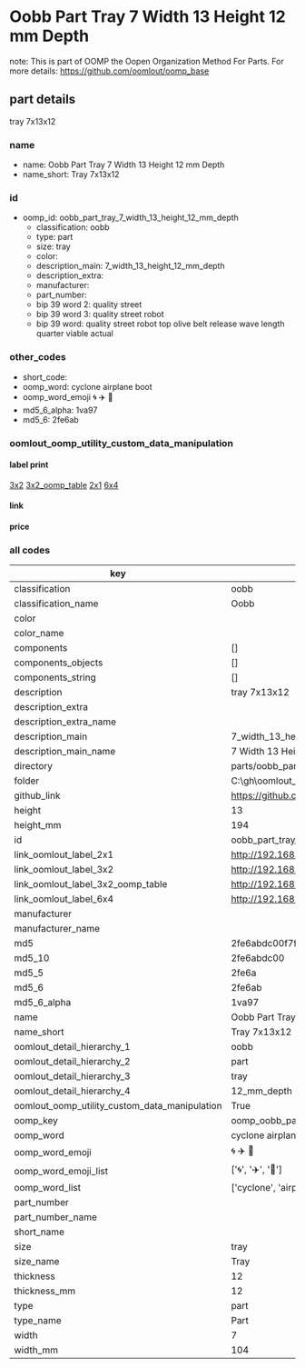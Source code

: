 # Oobb Part Tray 7 Width 13 Height 12 mm Depth  

note: This is part of OOMP the Oopen Organization Method For Parts. For more details: https://github.com/oomlout/oomp_base

##  part details
  



tray 7x13x12



### name
* name: Oobb Part Tray 7 Width 13 Height 12 mm Depth
* name_short: Tray 7x13x12 
### id
* oomp_id: oobb_part_tray_7_width_13_height_12_mm_depth
  * classification: oobb
  * type: part
  * size: tray
  * color: 
  * description_main: 7_width_13_height_12_mm_depth
  * description_extra: 
  * manufacturer: 
  * part_number: 
  * bip 39 word 2: quality street
  * bip 39 word 3: quality street robot
  * bip 39 word: quality street robot top olive belt release wave length quarter viable actual

### other_codes
* short_code: 
* oomp_word: cyclone airplane boot
* oomp_word_emoji :cyclone: :airplane: :boot:
* md5_6_alpha: 1va97
* md5_6: 2fe6ab






### oomlout_oomp_utility_custom_data_manipulation
#### label print
[3x2](http://192.168.1.245:1112/?label=oomp%201va97)
[3x2_oomp_table](http://192.168.1.108:1112/?label=oomp%201va97)
[2x1](http://192.168.1.242:1112/?label=oomp%201va97)
[6x4](http://192.168.1.55:1112/?label=oomp%201va97)    

#### link

                              

#### price







### all codes 
| key | value |  
| --- | --- |  
| classification | oobb |  
| classification_name | Oobb |  
| color |  |  
| color_name |  |  
| components | [] |  
| components_objects | [] |  
| components_string | [] |  
| description | tray 7x13x12 |  
| description_extra |  |  
| description_extra_name |  |  
| description_main | 7_width_13_height_12_mm_depth |  
| description_main_name | 7 Width 13 Height 12 mm Depth |  
| directory | parts/oobb_part_tray_7_width_13_height_12_mm_depth |  
| folder | C:\gh\oomlout_oobb_version_4_generated_parts\parts\oobb_part_tray_7_width_13_height_12_mm_depth |  
| github_link | https://github.com/oomlout/oomlout_oomp_part_src/tree/main/parts/oobb_part_tray_7_width_13_height_12_mm_depth |  
| height | 13 |  
| height_mm | 194 |  
| id | oobb_part_tray_7_width_13_height_12_mm_depth |  
| link_oomlout_label_2x1 | http://192.168.1.242:1112/?label=oomp%201va97 |  
| link_oomlout_label_3x2 | http://192.168.1.245:1112/?label=oomp%201va97 |  
| link_oomlout_label_3x2_oomp_table | http://192.168.1.108:1112/?label=oomp%201va97 |  
| link_oomlout_label_6x4 | http://192.168.1.55:1112/?label=oomp%201va97 |  
| manufacturer |  |  
| manufacturer_name |  |  
| md5 | 2fe6abdc00f7f6a453cd1e4f7675bd79 |  
| md5_10 | 2fe6abdc00 |  
| md5_5 | 2fe6a |  
| md5_6 | 2fe6ab |  
| md5_6_alpha | 1va97 |  
| name | Oobb Part Tray 7 Width 13 Height 12 mm Depth |  
| name_short | Tray 7x13x12  |  
| oomlout_detail_hierarchy_1 | oobb |  
| oomlout_detail_hierarchy_2 | part |  
| oomlout_detail_hierarchy_3 | tray |  
| oomlout_detail_hierarchy_4 | 12_mm_depth |  
| oomlout_oomp_utility_custom_data_manipulation | True |  
| oomp_key | oomp_oobb_part_tray_7_width_13_height_12_mm_depth |  
| oomp_word | cyclone airplane boot |  
| oomp_word_emoji | :cyclone: :airplane: :boot: |  
| oomp_word_emoji_list | [':cyclone:', ':airplane:', ':boot:'] |  
| oomp_word_list | ['cyclone', 'airplane', 'boot'] |  
| part_number |  |  
| part_number_name |  |  
| short_name |  |  
| size | tray |  
| size_name | Tray |  
| thickness | 12 |  
| thickness_mm | 12 |  
| type | part |  
| type_name | Part |  
| width | 7 |  
| width_mm | 104 |  
